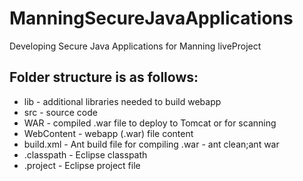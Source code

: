 # ManningSecureJavaApplications
Developing Secure Java Applications for Manning liveProject

## Folder structure is as follows:
   * lib - additional libraries needed to build webapp
   * src - source code
   * WAR - compiled .war file to deploy to Tomcat or for scanning
   * WebContent - webapp (.war) file content
   * build.xml - Ant build file for compiling .war - ant clean;ant war
   * .classpath - Eclipse classpath
   * .project - Eclipse project file
   
